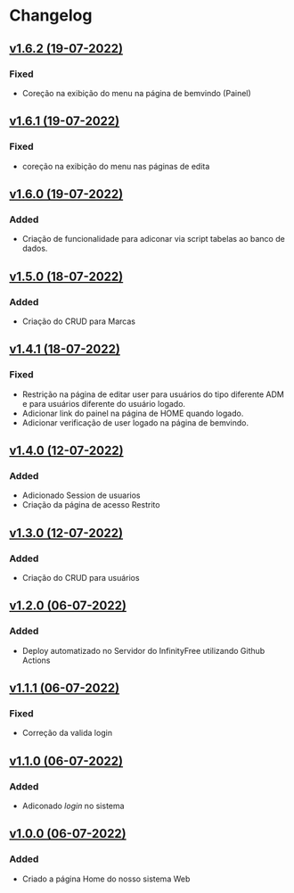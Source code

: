 # Changelog

## [v1.6.2 (19-07-2022)](https://github.com/wistech7l/sistema-concessionaria/releases/tag/v1.6.2)
### Fixed
* Coreção na exibição do menu na página de bemvindo (Painel)

## [v1.6.1 (19-07-2022)](https://github.com/wistech7l/sistema-concessionaria/releases/tag/v1.6.1)
### Fixed
* coreção na exibição do menu nas páginas de edita

## [v1.6.0 (19-07-2022)](https://github.com/wistech7l/sistema-concessionaria/releases/tag/v1.6.0)
### Added
* Criação  de funcionalidade para adiconar via script tabelas ao banco de dados.

## [v1.5.0 (18-07-2022)](https://github.com/wistech7l/sistema-concessionaria/releases/tag/v1.5.0)
### Added
* Criação do CRUD para Marcas

## [v1.4.1 (18-07-2022)](https://github.com/wistech7l/sistema-concessionaria/releases/tag/v1.4.1)
### Fixed
* Restrição na página de editar user para usuários do tipo diferente ADM e para usuários diferente do usuário logado.
* Adicionar link do painel na página de HOME quando logado.
* Adicionar verificação de user logado na página de bemvindo.

## [v1.4.0 (12-07-2022)](https://github.com/wistech7l/sistema-concessionaria/releases/tag/v1.4.0)
### Added
* Adicionado Session de usuarios
* Criação da página de acesso Restrito

## [v1.3.0 (12-07-2022)](https://github.com/wistech7l/sistema-concessionaria/releases/tag/v1.3.0)
### Added
* Criação do CRUD para usuários

## [v1.2.0 (06-07-2022)](https://github.com/wistech7l/sistema-concessionaria/releases/tag/v1.2.0)
### Added
* Deploy automatizado no Servidor do InfinityFree utilizando Github Actions

## [v1.1.1 (06-07-2022)](https://github.com/wistech7l/sistema-concessionaria/releases/tag/v1.1.1)
### Fixed
* Correção da valida login 

## [v1.1.0 (06-07-2022)](https://github.com/wistech7l/sistema-concessionaria/releases/tag/v1.1.0)
### Added
* Adiconado *login* no sistema


## [v1.0.0 (06-07-2022)](https://github.com/wistech7l/sistema-concessionaria/releases/tag/v1.0.0)

### Added
* Criado a página Home do nosso sistema Web 